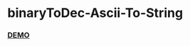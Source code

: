 # binaryToDec-Ascii-To-String

### [DEMO](https://shantoislam6.github.io/binaryToDec-Ascii-To-String)

